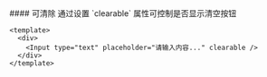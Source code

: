 <cn>
#### 可清除
通过设置 `clearable` 属性可控制是否显示清空按钮
</cn>

```tpl
<template>
  <div>
    <Input type="text" placeholder="请输入内容..." clearable />
  </div>
</template>
```